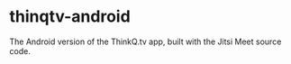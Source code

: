 # thinqtv-android

The Android version of the ThinkQ.tv app, built with the Jitsi Meet source code.

